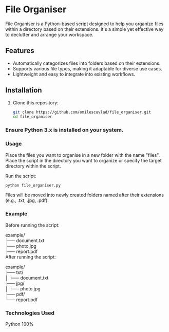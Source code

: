 # File Organiser

File Organiser is a Python-based script designed to help you organize files within a directory based on their extensions. It's a simple yet effective way to declutter and arrange your workspace.

## Features

- Automatically categorizes files into folders based on their extensions.
- Supports various file types, making it adaptable for diverse use cases.
- Lightweight and easy to integrate into existing workflows.

## Installation

1. Clone this repository:
   ```bash
   git clone https://github.com/omilescuvlad/file_organiser.git
   cd file_organiser
### Ensure Python 3.x is installed on your system.

### Usage
Place the files you want to organise in a new folder with the name "files".
Place the script in the directory you want to organize or specify the target directory within the script.

Run the script:
   ```bash
   python file_organiser.py
   ```

Files will be moved into newly created folders named after their extensions (e.g., .txt, .jpg, .pdf).

### Example

Before running the script:

example/<br>
├── document.txt<br>
├── photo.jpg<br>
├── report.pdf<br>
After running the script:

example/<br>
├── txt/<br>
│   └── document.txt<br>
├── jpg/<br>
│   └── photo.jpg<br>
├── pdf/<br>
    └── report.pdf<br>
    
### Technologies Used
Python 100%



